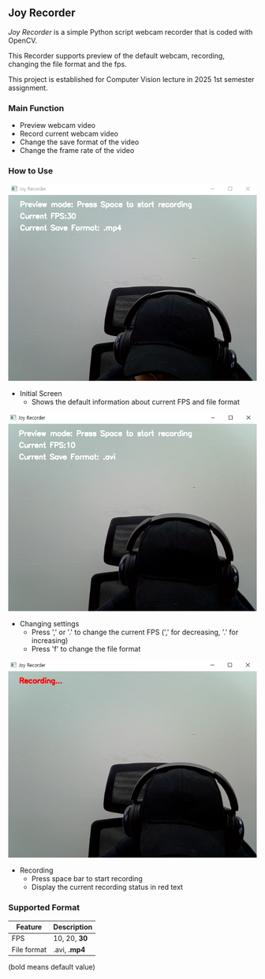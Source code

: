 ## Joy Recorder

_Joy Recorder_ is a simple Python script webcam recorder that is coded with OpenCV.

This Recorder supports preview of the default webcam, recording, changing the file format and the fps.

This project is established for Computer Vision lecture in 2025 1st semester assignment.

### Main Function
- Preview webcam video
- Record current webcam video
- Change the save format of the video
- Change the frame rate of the video

### How to Use
<img src="https://raw.githubusercontent.com/fallingflow/JoyRecorder/refs/heads/main/screenshots/preview.PNG">

- Initial Screen
    - Shows the default information about current FPS and file format

<img src="https://raw.githubusercontent.com/fallingflow/JoyRecorder/refs/heads/main/screenshots/setting.PNG">

- Changing settings
    - Press ',' or '.' to change the current FPS (',' for decreasing, '.' for increasing)
    - Press 'f' to change the file format

<img src="https://raw.githubusercontent.com/fallingflow/JoyRecorder/refs/heads/main/screenshots/recording.PNG">

- Recording
    - Press space bar to start recording
    - Display the current recording status in red text

### Supported Format
| Feature     | Description    |
|-------------|----------------|
| FPS         | 10, 20, **30** |
| File format | .avi, **.mp4** |
(bold means default value)